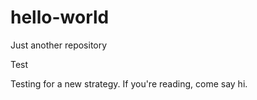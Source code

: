 # hello-world
Just another repository 

Test

Testing for a new strategy. If you're reading, come say hi. 


